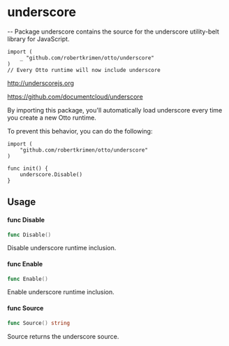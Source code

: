 # underscore
--
Package underscore contains the source for the underscore utility-belt library for JavaScript.

	import (
		_ "github.com/robertkrimen/otto/underscore"
	)
	// Every Otto runtime will now include underscore

http://underscorejs.org

https://github.com/documentcloud/underscore

By importing this package, you'll automatically load underscore every time you create a new Otto runtime.

To prevent this behavior, you can do the following:

	import (
		"github.com/robertkrimen/otto/underscore"
	)

	func init() {
		underscore.Disable()
	}

## Usage

#### func  Disable

```go
func Disable()
```
Disable underscore runtime inclusion.

#### func  Enable

```go
func Enable()
```
Enable underscore runtime inclusion.

#### func  Source

```go
func Source() string
```
Source returns the underscore source.
